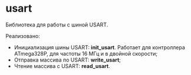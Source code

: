 # usart

Библиотека для работы с шиной USART.

Реализовано:

- Инициализация шины USART: **init_usart**. Работает для контроллера ATmega328P, для частоты 16 МГц и в двойной скорости;
- Отправка массива по USART: **write_usart**;
- Чтение массива с USART: **read_usart**.